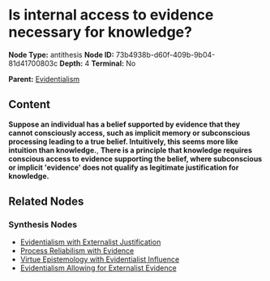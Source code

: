 # Is internal access to evidence necessary for knowledge?

**Node Type:** antithesis
**Node ID:** 73b4938b-d60f-409b-9b04-81d41700803c
**Depth:** 4
**Terminal:** No

**Parent:** [Evidentialism](evidentialism-synthesis-0492ec16-5e7d-4156-9b53-217d66f4d101.md)

## Content

**Suppose an individual has a belief supported by evidence that they cannot consciously access, such as implicit memory or subconscious processing leading to a true belief. Intuitively, this seems more like intuition than knowledge.**, **There is a principle that knowledge requires conscious access to evidence supporting the belief, where subconscious or implicit 'evidence' does not qualify as legitimate justification for knowledge.**

## Related Nodes

### Synthesis Nodes

- [Evidentialism with Externalist Justification](evidentialism-with-externalist-justification-synthesis-2ab15bd1-67b4-46c0-8887-020f2a942e8d.md)
- [Process Reliabilism with Evidence](process-reliabilism-with-evidence-synthesis-2103bb88-a0c1-42dd-992d-2fbf74773270.md)
- [Virtue Epistemology with Evidentialist Influence](virtue-epistemology-with-evidentialist-influence-synthesis-b7270feb-5424-4c3c-88b8-f450b60e7891.md)
- [Evidentialism Allowing for Externalist Evidence](evidentialism-allowing-for-externalist-evidence-synthesis-4f035256-53a7-4154-bc67-e6eccadb9da6.md)
